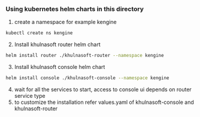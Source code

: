 ### Using kubernetes helm charts in this directory
1. create a namespace for example kengine
```sh 
kubectl create ns kengine
```
2. Install khulnasoft router helm chart 
```sh 
helm install router ./khulnasoft-router --namespace kengine
```
3. Install khulnasoft console helm chart 
```sh
helm install console ./khulnasoft-console --namespace kengine
```
4. wait for all the services to start, access to console ui depends on router service type
5. to customize the installation refer values.yaml of khulnasoft-console and khulnasoft-router